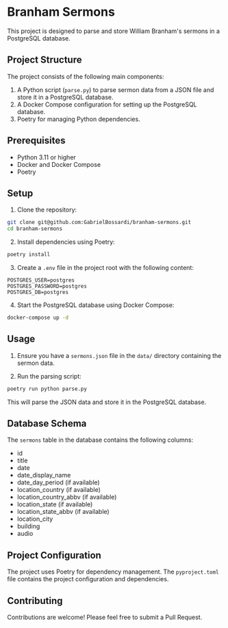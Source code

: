# Branham Sermons

This project is designed to parse and store William Branham's sermons in a PostgreSQL database.

## Project Structure

The project consists of the following main components:

1. A Python script (`parse.py`) to parse sermon data from a JSON file and store it in a PostgreSQL database.
2. A Docker Compose configuration for setting up the PostgreSQL database.
3. Poetry for managing Python dependencies.

## Prerequisites

- Python 3.11 or higher
- Docker and Docker Compose
- Poetry

## Setup

1. Clone the repository:
```bash
git clone git@github.com:GabrielBossardi/branham-sermons.git
cd branham-sermons
```

2. Install dependencies using Poetry:
```bash
poetry install
```


3. Create a `.env` file in the project root with the following content:
```
POSTGRES_USER=postgres
POSTGRES_PASSWORD=postgres
POSTGRES_DB=postgres
```


4. Start the PostgreSQL database using Docker Compose:
```bash
docker-compose up -d
```


## Usage

1. Ensure you have a `sermons.json` file in the `data/` directory containing the sermon data.

2. Run the parsing script:
```bash
poetry run python parse.py
```

This will parse the JSON data and store it in the PostgreSQL database.

## Database Schema

The `sermons` table in the database contains the following columns:

- id
- title
- date
- date_display_name
- date_day_period (if available)
- location_country (if available)
- location_country_abbv (if available)
- location_state (if available)
- location_state_abbv (if available)
- location_city
- building
- audio

## Project Configuration

The project uses Poetry for dependency management. The `pyproject.toml` file contains the project configuration and dependencies.

## Contributing

Contributions are welcome! Please feel free to submit a Pull Request.
